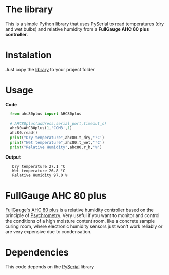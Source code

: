 # The library

This is a simple Python library that uses PySerial to read temperatures (dry and wet bulbs) and relative humidity from a **FullGauge AHC 80 plus controller**.

# Instalation

Just copy the [library](./ahc80plus.py) to your project folder

# Usage

**Code**
```python
  from ahc80plus import AHC80plus
  
  # AHC80plus(address,serial_port,timeout_s)
  ahc80=AHC80plus(1,'COM3',1)
  ahc80.read()
  print("Dry temperature",ahc80.t_dry,'°C')
  print("Wet temperature",ahc80.t_wet,'°C')
  print("Relative Humidity",ahc80.r_h,'%')
```

**Output**
```
   Dry temperature 27.1 °C
   Wet temperature 26.8 °C
   Relative Humidity 97.0 %
```

# FullGauge AHC 80 plus

[FullGauge's AHC 80 plus](https://www.fullgauge.com.br/produto-ahc-80-plus) is a relative humidity controller based on the principle of [Psychrometry](https://en.wikipedia.org/wiki/Psychrometrics). Very useful if you want to monitor and control the conditions of a high moisture content room, like a concrete sample curing room, where electronic humidity sensors just won't work reliably or are very expensive due to condensation.

# Dependencies
This code depends on the [PySerial](https://pyserial.readthedocs.io/en/latest/index.html#) library
